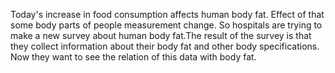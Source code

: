 Today's increase in food consumption affects human body fat. Effect of that some body parts of people measurement change. So hospitals are trying to make a new survey about human body fat.The result of the survey is that they collect information about their body fat and other body specifications. Now they want to see the relation of this data with body fat.
